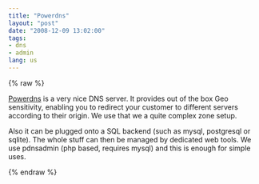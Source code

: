 ```yaml
---
title: "Powerdns"
layout: "post"
date: "2008-12-09 13:02:00"
tags:
- dns
- admin
lang: us
---
```


{% raw %}
<div class="css-full-post-content js-full-post-content">
<p><a href="http://www.powerdns.com/" target="_blank">Powerdns</a> is a very nice DNS server. It provides out of the box Geo sensitivity, enabling you to redirect your customer to different servers according to their origin. We use that we a quite complex zone setup.</p>
<p>Also it can be plugged onto a SQL backend (such as mysql, postgresql or sqlite). The whole stuff can then be managed by dedicated web tools. We use pdnsadmin (php based, requires mysql) and this is enough for simple uses.</p>
</div>
{% endraw %}